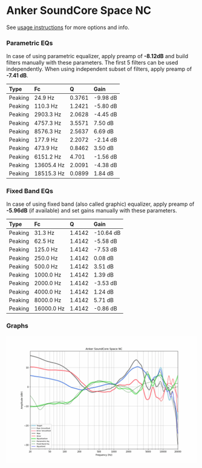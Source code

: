 # Anker SoundCore Space NC
See [usage instructions](https://github.com/jaakkopasanen/AutoEq#usage) for more options and info.

### Parametric EQs
In case of using parametric equalizer, apply preamp of **-8.12dB** and build filters manually
with these parameters. The first 5 filters can be used independently.
When using independent subset of filters, apply preamp of **-7.41 dB**.

| Type    | Fc         |      Q | Gain     |
|:--------|:-----------|:-------|:---------|
| Peaking | 24.9 Hz    | 0.3761 | -9.98 dB |
| Peaking | 110.3 Hz   | 1.2421 | -5.80 dB |
| Peaking | 2903.3 Hz  | 2.0628 | -4.45 dB |
| Peaking | 4757.3 Hz  | 3.5571 | 7.50 dB  |
| Peaking | 8576.3 Hz  | 2.5637 | 6.69 dB  |
| Peaking | 177.9 Hz   | 2.2072 | -2.14 dB |
| Peaking | 473.9 Hz   | 0.8462 | 3.50 dB  |
| Peaking | 6151.2 Hz  | 4.701  | -1.56 dB |
| Peaking | 13605.4 Hz | 2.0091 | -4.38 dB |
| Peaking | 18515.3 Hz | 0.0899 | 1.84 dB  |

### Fixed Band EQs
In case of using fixed band (also called graphic) equalizer, apply preamp of **-5.96dB**
(if available) and set gains manually with these parameters.

| Type    | Fc         |      Q | Gain      |
|:--------|:-----------|:-------|:----------|
| Peaking | 31.3 Hz    | 1.4142 | -10.64 dB |
| Peaking | 62.5 Hz    | 1.4142 | -5.58 dB  |
| Peaking | 125.0 Hz   | 1.4142 | -7.53 dB  |
| Peaking | 250.0 Hz   | 1.4142 | 0.08 dB   |
| Peaking | 500.0 Hz   | 1.4142 | 3.51 dB   |
| Peaking | 1000.0 Hz  | 1.4142 | 1.39 dB   |
| Peaking | 2000.0 Hz  | 1.4142 | -3.53 dB  |
| Peaking | 4000.0 Hz  | 1.4142 | 1.24 dB   |
| Peaking | 8000.0 Hz  | 1.4142 | 5.71 dB   |
| Peaking | 16000.0 Hz | 1.4142 | -0.86 dB  |

### Graphs
![](./Anker%20SoundCore%20Space%20NC.png)